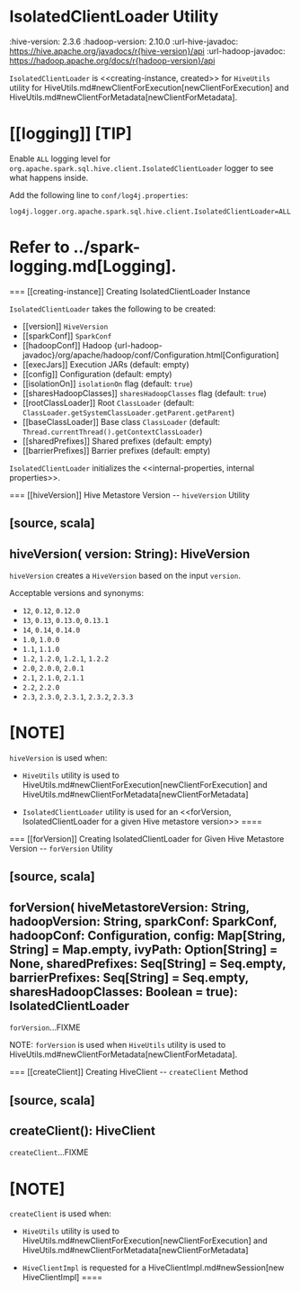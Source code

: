 # IsolatedClientLoader Utility

:hive-version: 2.3.6
:hadoop-version: 2.10.0
:url-hive-javadoc: https://hive.apache.org/javadocs/r{hive-version}/api
:url-hadoop-javadoc: https://hadoop.apache.org/docs/r{hadoop-version}/api

`IsolatedClientLoader` is <<creating-instance, created>> for `HiveUtils` utility for HiveUtils.md#newClientForExecution[newClientForExecution] and HiveUtils.md#newClientForMetadata[newClientForMetadata].

[[logging]]
[TIP]
====
Enable `ALL` logging level for `org.apache.spark.sql.hive.client.IsolatedClientLoader` logger to see what happens inside.

Add the following line to `conf/log4j.properties`:

```
log4j.logger.org.apache.spark.sql.hive.client.IsolatedClientLoader=ALL
```

Refer to ../spark-logging.md[Logging].
====

=== [[creating-instance]] Creating IsolatedClientLoader Instance

`IsolatedClientLoader` takes the following to be created:

* [[version]] `HiveVersion`
* [[sparkConf]] `SparkConf`
* [[hadoopConf]] Hadoop {url-hadoop-javadoc}/org/apache/hadoop/conf/Configuration.html[Configuration]
* [[execJars]] Execution JARs (default: empty)
* [[config]] Configuration (default: empty)
* [[isolationOn]] `isolationOn` flag (default: `true`)
* [[sharesHadoopClasses]] `sharesHadoopClasses` flag (default: `true`)
* [[rootClassLoader]] Root `ClassLoader` (default: `ClassLoader.getSystemClassLoader.getParent.getParent`)
* [[baseClassLoader]] Base class `ClassLoader` (default: `Thread.currentThread().getContextClassLoader`)
* [[sharedPrefixes]] Shared prefixes (default: empty)
* [[barrierPrefixes]] Barrier prefixes (default: empty)

`IsolatedClientLoader` initializes the <<internal-properties, internal properties>>.

=== [[hiveVersion]] Hive Metastore Version -- `hiveVersion` Utility

[source, scala]
----
hiveVersion(
  version: String): HiveVersion
----

`hiveVersion` creates a `HiveVersion` based on the input `version`.

Acceptable versions and synonyms:

* `12`, `0.12`, `0.12.0`
* `13`, `0.13`, `0.13.0`, `0.13.1`
* `14`, `0.14`, `0.14.0`
* `1.0`, `1.0.0`
* `1.1`, `1.1.0`
* `1.2`, `1.2.0`, `1.2.1`, `1.2.2`
* `2.0`, `2.0.0`, `2.0.1`
* `2.1`, `2.1.0`, `2.1.1`
* `2.2`, `2.2.0`
* `2.3`, `2.3.0`, `2.3.1`, `2.3.2`, `2.3.3`

[NOTE]
====
`hiveVersion` is used when:

* `HiveUtils` utility is used to HiveUtils.md#newClientForExecution[newClientForExecution] and HiveUtils.md#newClientForMetadata[newClientForMetadata]

* `IsolatedClientLoader` utility is used for an <<forVersion, IsolatedClientLoader for a given Hive metastore version>>
====

=== [[forVersion]] Creating IsolatedClientLoader for Given Hive Metastore Version -- `forVersion` Utility

[source, scala]
----
forVersion(
  hiveMetastoreVersion: String,
  hadoopVersion: String,
  sparkConf: SparkConf,
  hadoopConf: Configuration,
  config: Map[String, String] = Map.empty,
  ivyPath: Option[String] = None,
  sharedPrefixes: Seq[String] = Seq.empty,
  barrierPrefixes: Seq[String] = Seq.empty,
  sharesHadoopClasses: Boolean = true): IsolatedClientLoader
----

`forVersion`...FIXME

NOTE: `forVersion` is used when `HiveUtils` utility is used to HiveUtils.md#newClientForMetadata[newClientForMetadata].

=== [[createClient]] Creating HiveClient -- `createClient` Method

[source, scala]
----
createClient(): HiveClient
----

`createClient`...FIXME

[NOTE]
====
`createClient` is used when:

* `HiveUtils` utility is used to HiveUtils.md#newClientForExecution[newClientForExecution] and HiveUtils.md#newClientForMetadata[newClientForMetadata]

* `HiveClientImpl` is requested for a HiveClientImpl.md#newSession[new HiveClientImpl]
====
